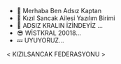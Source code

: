 - 👋 Merhaba Ben Adsız Kaptan
- 👀 Kızıl Sancak Ailesi Yazılım Birimi
- 💎 ADSIZ KRALIN İZİNDEYİZ ...
- 😎 WİSTKRAL 20018...
- 💤 UYUYORUZ...

< KIZILSANCAK FEDERASYONU >
